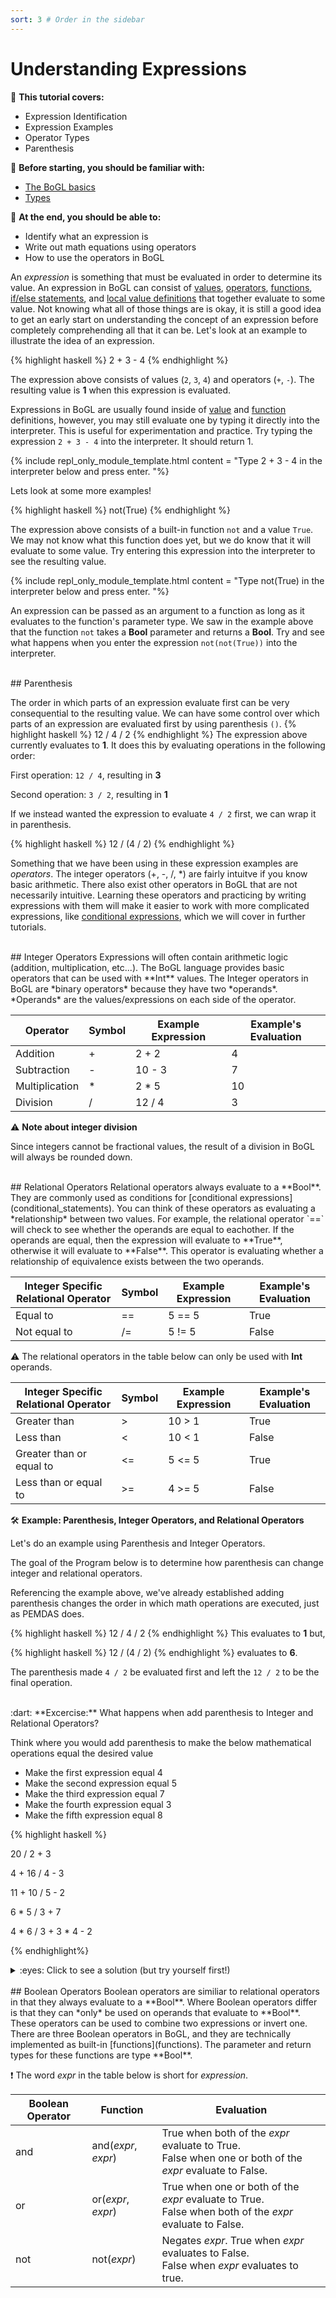 ```yaml
---
sort: 3 # Order in the sidebar
---
```


# Understanding Expressions

:leaves: **This tutorial covers:**
- Expression Identification
- Expression Examples
- Operator Types
- Parenthesis

:seedling: **Before starting, you should be familiar with:**
- [The BoGL basics](./GettingStarted.md)
- [Types](./types)

:deciduous_tree: **At the end, you should be able to:**
- Identify what an expression is
- Write out math equations using operators
- How to use the operators in BoGL




An *expression* is something that must be evaluated in order to determine its value. An expression in BoGL can consist of [values](values), [operators](expressions#arithmetic-operators), [functions](./functions), [if/else statements](./conditional_statements), and [local value definitions](./lets) that together evaluate to some value. Not knowing what all of those things are is okay, it is still a good idea to get an early start on understanding the concept of an expression before completely comprehending all that it can be. Let's look at an example to illustrate the idea of an expression.

{% highlight haskell %}
2 + 3 - 4
{% endhighlight %}

The expression above consists of values (`2`, `3`, `4`) and operators (`+`, `-`). The resulting value is **1** when this expression is evaluated.

Expressions in BoGL are usually found inside of [value](./values) and [function](./functions) definitions, however, you may still evaluate one by typing it directly into the interpreter. This is useful for experimentation and practice. Try typing the expression `2 + 3 - 4` into the interpreter. It should return 1.

{% include repl_only_module_template.html
content = "Type <cmd>2 + 3 - 4</cmd> in the interpreter below and press enter.
"%}

Lets look at some more examples!

{% highlight haskell %}
not(True)
{% endhighlight %}

The expression above consists of a built-in function `not` and a value `True`. We may not know what this function does yet, but we do know that it will evaluate to some value. Try entering this expression into the interpreter to see the resulting value.

{% include repl_only_module_template.html
content = "Type <cmd>not(True)</cmd> in the interpreter below and press enter.
"%}

An expression can be passed as an argument to a function as long as it evaluates to the function's parameter type. We saw in the example above that the function `not` takes a **Bool** parameter and returns a **Bool**. Try and see what happens when you enter the expression `not(not(True))` into the interpreter.

<br/>
## Parenthesis 

The order in which parts of an expression evaluate first can be very consequential to the resulting value.
We can have some control over which parts of an expression are evaluated first by using parenthesis `()`.
{% highlight haskell %}
12 / 4 / 2
{% endhighlight %}
The expression above currently evaluates to **1**. It does this by evaluating operations in the following order:

First operation: `12 / 4`, resulting in **3**

Second operation: `3 / 2`, resulting in **1**

If we instead wanted the expression to evaluate `4 / 2` first, we can wrap it in parenthesis.

{% highlight haskell %}
12 / (4 / 2)
{% endhighlight %}


Something that we have been using in these expression examples are *operators*. The integer operators (+, -, /, \*) are fairly intuitve if you know basic arithmetic. There also exist other operators in BoGL that are not necessarily intuitive. Learning these operators and practicing by writing expressions with them will make it easier to work with more complicated expressions, like [conditional expressions](conditional_statements), which we will cover in further tutorials.

<br/>
## Integer Operators
Expressions will often contain arithmetic logic (addition, multiplication, etc...). The BoGL language provides basic operators that can be used with **Int** values. The Integer operators in BoGL are *binary operators* because they have two *operands*. *Operands* are the values/expressions on each side of the operator.

| Operator       | Symbol | Example Expression | Example's Evaluation |
|----------------|--------|--------------------|----------------------|
| Addition       | +      | 2 + 2              | 4                    |
| Subtraction    | -      | 10 - 3             | 7                    |
| Multiplication | *      | 2 * 5              | 10                   |
| Division       | /      | 12 / 4             | 3                    |

:warning: **Note about integer division**

Since integers cannot be fractional values, the result of a division in BoGL will always be rounded down.

<br/>
## Relational Operators
Relational operators always evaluate to a **Bool**. They are commonly used as conditions for [conditional expressions](conditional_statements). You can think of these operators as evaluating a *relationship* between two values. For example, the relational operator `==` will check to see whether the operands are equal to eachother. If the operands are equal, then the expression will evaluate to **True**, otherwise it will evaluate to **False**. This operator is evaluating whether a relationship of equivalence exists between the two operands.

| Integer Specific Relational Operator  | Symbol | Example Expression | Example's Evaluation |
|---------------------------------------|--------|--------------------|----------------------|
| Equal to                              | ==     | 5 == 5             | True                 |
| Not equal to                          | /=     | 5 != 5             | False                |

:warning: The relational operators in the table below can only be used with **Int** operands.

| Integer Specific Relational Operator  | Symbol | Example Expression | Example's Evaluation |
|---------------------------------------|--------|--------------------|----------------------|
| Greater than                          | >      | 10 > 1             | True                 |
| Less than                             | <      | 10 < 1             | False                |
| Greater than or equal to              | <=     | 5 <= 5             | True                 |
| Less than or equal to                 | >=     | 4 >= 5             | False                |

:hammer_and_wrench: **Example: Parenthesis, Integer Operators, and Relational Operators**

Let's do an example using Parenthesis and Integer Operators.

The goal of the Program below is to determine how parenthesis can change integer and relational operators.

Referencing the example above, we've already established adding parenthesis changes the order in which math operations are executed, just as PEMDAS does.

{% highlight haskell %}
12 / 4 / 2
{% endhighlight %}
This evaluates to **1** but,

{% highlight haskell %}
12 / (4 / 2)
{% endhighlight %}
evaluates to **6**.

The parenthesis made `4 / 2` be evaluated first and left the `12 / 2` to be the final operation.

<br />
:dart: **Excercise:**  
What happens when add parenthesis to Integer and Relational Operators?

Think where you would add parenthesis to make the below mathematical operations equal the desired value
 - Make the first expression equal 4
 - Make the second expression equal 5
 - Make the third expression equal 7
 - Make the fourth expression equal 3
 - Make the fifth expression equal 8

{% highlight haskell %}

20 / 2 + 3

4 + 16 / 4 - 3

11 + 10 / 5 - 2

6 * 5 / 3 + 7

4 * 6 / 3 + 3 * 4 - 2

{% endhighlight%}

<details><summary>:eyes: Click to see a solution (but try yourself first!)</summary>
<p>
{% highlight haskell %}

20 / (2 + 3)

4 + (16 / 4) - 3

(11 + 10) / (5 - 2)

6 * 5 / (3 + 7)

4 * 6 / (3 + 3) * (4 - 2)

{% endhighlight %}
</p>
</details>



<br/>
## Boolean Operators
Boolean operators are similiar to relational operators in that they always evaluate to a **Bool**. Where Boolean operators differ is that they can *only* be used on operands that evaluate to **Bool**. These operators can be used to combine two expressions or invert one. There are three Boolean operators in BoGL, and they are technically implemented as built-in [functions](functions). The parameter and return types for these functions are type **Bool**.

:exclamation: The word *expr* in the table below is short for *expression*.

| Boolean Operator | Function             | Evaluation                                                                                                |
|------------------|----------------------|-----------------------------------------------------------------------------------------------------------|
| and              | and(*expr*, *expr*)  | True when both of the *expr* evaluate to True.<br>False when one or both of the *expr* evaluate to False. |
| or               | or(*expr*, *expr*)   | True when one or both of the *expr* evaluate to True.<br>False when both of the *expr* evaluate to False. |
| not              | not(*expr*)          | Negates *expr*. True when *expr* evaluates to False.<br>False when *expr* evaluates to true.              |
